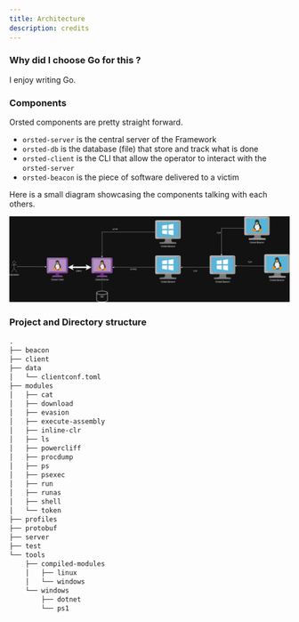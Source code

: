 ```yaml
---
title: Architecture 
description: credits
---
```


### Why did I choose Go for this ?

I enjoy writing Go.


### Components

Orsted components are pretty straight forward.

- `orsted-server` is the central server of the Framework
- `orsted-db` is the database (file) that store and track what is done
- `orsted-client` is the CLI that allow the operator to interact with the `orsted-server`
- `orsted-beacon` is the piece of software delivered to a victim

Here is a small diagram showcasing the components talking with each others.

![diagram](../../../assets/orsted-arch.png)

### Project and Directory structure

```
.
├── beacon
├── client
├── data
│   └── clientconf.toml
├── modules
│   ├── cat
│   ├── download
│   ├── evasion
│   ├── execute-assembly
│   ├── inline-clr
│   ├── ls
│   ├── powercliff
│   ├── procdump
│   ├── ps
│   ├── psexec
│   ├── run
│   ├── runas
│   ├── shell
│   └── token
├── profiles
├── protobuf
├── server
├── test
└── tools
    ├── compiled-modules
    │   ├── linux
    │   └── windows
    └── windows
        ├── dotnet
        └── ps1
```
